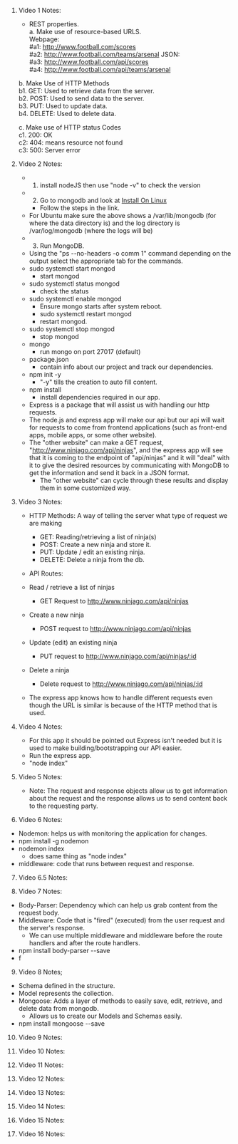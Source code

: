 1. Video 1 Notes:

   - REST properties. <br/>
     a. Make use of resource-based URLS. <br/>
     Webpage: <br/>
     #a1: http://www.football.com/scores <br/>
     #a2: http://www.football.com/teams/arsenal
     JSON: <br/>
     #a3: http://www.football.com/api/scores <br/>
     #a4: http://www.football.com/api/teams/arsenal

   b. Make Use of HTTP Methods <br/>
   b1. GET: Used to retrieve data from the server. <br/>
   b2. POST: Used to send data to the server. <br/>
   b3. PUT: Used to update data. <br/>
   b4. DELETE: Used to delete data. <br/>

   c. Make use of HTTP status Codes <br/>
   c1. 200: OK <br/>
   c2: 404: means resource not found <br/>
   c3: 500: Server error

2. Video 2 Notes:

   - 1. install nodeJS then use "node -v" to check the version
   - 2. Go to mongodb and look at [Install On Linux](https://docs.mongodb.com/manual/tutorial/install-mongodb-on-ubuntu/#install-mongodb-community-edition)
     - Follow the steps in the link.
   - For Ubuntu make sure the above shows a /var/lib/mongodb (for where the data directory is) and the log directory is /var/log/mongodb (where the logs will be)
   - 3. Run MongoDB.
   - Using the "ps --no-headers -o comm 1" command depending on the output select the appropriate tab for the commands.
   - sudo systemctl start mongod
     - start mongod
   - sudo systemctl status mongod
     - check the status
   - sudo systemctl enable mongod
     - Ensure mongo starts after system reboot.
     - sudo systemctl restart mongod
     - restart mongod.
   - sudo systemctl stop mongod
     - stop mongod
   - mongo
     - run mongo on port 27017 (default)
   - package.json
     - contain info about our project and track our dependencies.
   - npm init -y
     - "-y" tills the creation to auto fill content.
   - npm install
     - install dependencies required in our app.
   - Express is a package that will assist us with handling our http requests.
   - The node.js and express app will make our api but our api will wait for requests to come from frontend applications (such as front-end apps, mobile apps, or some other website).
   - The "other website" can make a GET request, "http://www.ninjago.com/api/ninjas", and the express app will see that it is coming to the endpoint of "api/ninjas" and it will "deal" with it to give the desired resources by communicating with MongoDB to get the information and send it back in a JSON format.
     - The "other website" can cycle through these results and display them in some customized way.

3. Video 3 Notes:

   - HTTP Methods: A way of telling the server what type of request we are making

     - GET: Reading/retrieving a list of ninja(s)
     - POST: Create a new ninja and store it.
     - PUT: Update / edit an existing ninja.
     - DELETE: Delete a ninja from the db.

   - API Routes:
   - Read / retrieve a list of ninjas
     - GET Request to http://www.ninjago.com/api/ninjas
   - Create a new ninja
     - POST request to http://www.ninjago.com/api/ninjas
   - Update (edit) an existing ninja
     - PUT request to http://www.ninjago.com/api/ninjas/:id
   - Delete a ninja

     - Delete request to http://www.ninjago.com/api/ninjas/:id

   - The express app knows how to handle different requests even though the URL is similar is because of the HTTP method that is used.

4. Video 4 Notes:

   - For this app it should be pointed out Express isn't needed but it is used to make building/bootstrapping our API easier.
   - Run the express app.
   - "node index"

5. Video 5 Notes:

   - Note: The request and response objects allow us to get information about the request and the response allows us to send content back to the requesting party.

6. Video 6 Notes:

- Nodemon: helps us with monitoring the application for changes.
- npm install -g nodemon
- nodemon index
  - does same thing as "node index"
- middleware: code that runs between request and response.

7. Video 6.5 Notes:

8. Video 7 Notes:

- Body-Parser: Dependency which can help us grab content from the request body.
- Middleware: Code that is "fired" (executed) from the user request and the server's response.
  - We can use multiple middleware and middleware before the route handlers and after the route handlers.
- npm install body-parser --save
- f

9. Video 8 Notes;

- Schema defined in the structure.
- Model represents the collection.
- Mongoose: Adds a layer of methods to easily save, edit, retrieve, and delete data from mongodb.
  - Allows us to create our Models and Schemas easily.
- npm install mongoose --save

10. Video 9 Notes:

11. Video 10 Notes:

12. Video 11 Notes:

13. Video 12 Notes:

14. Video 13 Notes:

15. Video 14 Notes:

16. Video 15 Notes:

17. Video 16 Notes:
